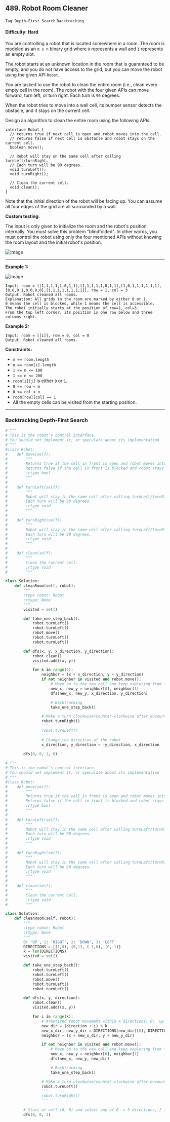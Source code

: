 ## 489. Robot Room Cleaner

```Tag```: ```Depth-First Search``` ```Backtracking```

#### Difficulty: Hard

You are controlling a robot that is located somewhere in a room. The room is modeled as an ```m x n``` binary grid where ```0``` represents a wall and ```1``` represents an empty slot.

The robot starts at an unknown location in the room that is guaranteed to be empty, and you do not have access to the grid, but you can move the robot using the given API ```Robot```.

You are tasked to use the robot to clean the entire room (i.e., clean every empty cell in the room). The robot with the four given APIs can move forward, turn left, or turn right. Each turn is ```90``` degrees.

When the robot tries to move into a wall cell, its bumper sensor detects the obstacle, and it stays on the current cell.

Design an algorithm to clean the entire room using the following APIs:

```
interface Robot {
  // returns true if next cell is open and robot moves into the cell.
  // returns false if next cell is obstacle and robot stays on the current cell.
  boolean move();

  // Robot will stay on the same cell after calling turnLeft/turnRight.
  // Each turn will be 90 degrees.
  void turnLeft();
  void turnRight();

  // Clean the current cell.
  void clean();
}
```

Note that the initial direction of the robot will be facing up. You can assume all four edges of the grid are all surrounded by a wall.

__Custom testing:__

The input is only given to initialize the room and the robot's position internally. You must solve this problem "blindfolded". In other words, you must control the robot using only the four mentioned APIs without knowing the room layout and the initial robot's position.

![image](https://user-images.githubusercontent.com/35042430/217732939-5072de1d-905d-4a65-be85-6bf233287a0b.png)

---

__Example 1:__

![image](https://assets.leetcode.com/uploads/2021/07/17/lc-grid.jpg)
```
Input: room = [[1,1,1,1,1,0,1,1],[1,1,1,1,1,0,1,1],[1,0,1,1,1,1,1,1],[0,0,0,1,0,0,0,0],[1,1,1,1,1,1,1,1]], row = 1, col = 3
Output: Robot cleaned all rooms.
Explanation: All grids in the room are marked by either 0 or 1.
0 means the cell is blocked, while 1 means the cell is accessible.
The robot initially starts at the position of row=1, col=3.
From the top left corner, its position is one row below and three columns right.
```

__Example 2:__
```
Input: room = [[1]], row = 0, col = 0
Output: Robot cleaned all rooms.
```

__Constraints:__

- ```m == room.length```
- ```n == room[i].length```
- ```1 <= m <= 100```
- ```1 <= n <= 200```
- ```room[i][j]``` is either ```0``` or ```1```.
- ```0 <= row < m```
- ```0 <= col < n```
- ```room[row][col] == 1```
- All the empty cells can be visited from the starting position.

---

### Backtracking Depth-First Search

```Python
# """
# This is the robot's control interface.
# You should not implement it, or speculate about its implementation
# """
#class Robot:
#    def move(self):
#        """
#        Returns true if the cell in front is open and robot moves into the cell.
#        Returns false if the cell in front is blocked and robot stays in the current cell.
#        :rtype bool
#        """
#
#    def turnLeft(self):
#        """
#        Robot will stay in the same cell after calling turnLeft/turnRight.
#        Each turn will be 90 degrees.
#        :rtype void
#        """
#
#    def turnRight(self):
#        """
#        Robot will stay in the same cell after calling turnLeft/turnRight.
#        Each turn will be 90 degrees.
#        :rtype void
#        """
#
#    def clean(self):
#        """
#        Clean the current cell.
#        :rtype void
#        """

class Solution:
    def cleanRoom(self, robot):
        """
        :type robot: Robot
        :rtype: None
        """
        visited = set()

        def take_one_step_back():
            robot.turnLeft()
            robot.turnLeft()
            robot.move()
            robot.turnLeft()
            robot.turnLeft()

        def dfs(x, y, x_direction, y_direction):
            robot.clean()
            visited.add((x, y))

            for k in range(4):
                neighbor = (x + x_direction, y + y_direction)
                if not neighbor in visited and robot.move():
                    # Move on to the new cell and keep exploring from there
                    new_x, new_y = neighbor[0], neighbor[1]
                    dfs(new_x, new_y, x_direction, y_direction)

                    # Backtracking
                    take_one_step_back()

                # Make a turn clockwise/counter-clockwise after encountered a deadend and took a step back 
                robot.turnRight()
                '''
                robot.turnLeft()
                '''
                # Change the direction of the robot
                x_direction, y_direction = -y_direction, x_direction
            
        dfs(0, 0, 1, 0)
```

```Python
# """
# This is the robot's control interface.
# You should not implement it, or speculate about its implementation
# """
#class Robot:
#    def move(self):
#        """
#        Returns true if the cell in front is open and robot moves into the cell.
#        Returns false if the cell in front is blocked and robot stays in the current cell.
#        :rtype bool
#        """
#
#    def turnLeft(self):
#        """
#        Robot will stay in the same cell after calling turnLeft/turnRight.
#        Each turn will be 90 degrees.
#        :rtype void
#        """
#
#    def turnRight(self):
#        """
#        Robot will stay in the same cell after calling turnLeft/turnRight.
#        Each turn will be 90 degrees.
#        :rtype void
#        """
#
#    def clean(self):
#        """
#        Clean the current cell.
#        :rtype void
#        """

class Solution:
    def cleanRoom(self, robot):
        """
        :type robot: Robot
        :rtype: None
        """
        0: 'UP', 1: 'RIGHT', 2: 'DOWN', 3: 'LEFT'
        DIRECTIONS = [(1,0), (0,1), (-1,0), (0,-1)]
        k = len(DIRECTIONS)
        visited = set()

        def take_one_step_back():
            robot.turnLeft()
            robot.turnLeft()
            robot.move()
            robot.turnLeft()
            robot.turnLeft()

        def dfs(x, y, direction):
            robot.clean()
            visited.add((x, y))

            for i in range(k):
                # Armotized robot movement within 4 directions: 0: 'up', 1: 'right', 2: 'down', 3: 'left'
                new_dir = (direction + i) % k
                new_x_dir, new_y_dir = DIRECTIONS[new_dir][0], DIRECTIONS[new_dir][1]
                neighbor = (x + new_x_dir, y + new_y_dir)

                if not neighbor in visited and robot.move():
                    # Move on to the new cell and keep exploring from there
                    new_x, new_y = neighbor[0], neighbor[1]
                    dfs(new_x, new_y, new_dir)

                    # Backtracking
                    take_one_step_back()

                # Make a turn clockwise/counter-clockwise after encountered a deadend and took a step back
                robot.turnLeft()
                '''
                robot.turnRight()
                '''
        
        # Start at cell (0, 0) and select any of 0 -> 3 directions, 2 for going down
        dfs(0, 0, 2)
```
